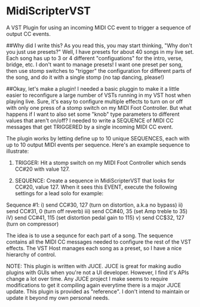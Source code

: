 # MidiScripterVST
A VST Plugin for using an incoming MIDI CC event to trigger a sequence of output CC events. 

##Why did I write this?
As you read this, you may start thinking, "Why don't you just use presets?" Well, I have presets for about 40 songs in my live set. Each song has up to 3 or 4 different "configuations" for the intro, verse, bridge, etc. I don't want to manage presets! I want one preset per song, then use stomp switches to "trigger" the configuration for different parts of the song, and do it with a single stomp (no tap dancing, please!)

##Okay, let's make a plugin!
I needed a basic pluggin to make it a little easier to reconfigure a large number of VSTs running in my VST host when playing live. Sure, it's easy to configure multiple effects to turn on or off with only one press of a stomp switch on my MIDI Foot Controller.  But what happens if I want to also set some "knob" type parameters to different values that aren't on/off? I needed to write a SEQUENCE of MIDI CC messages that get TRIGGERED by a single incoming MIDI CC event.

The plugin works by letting define up to 10 unique SEQUENCES, each with up to 10 output MIDI events per sequence. Here's an example sequence to illustrate:

1) TRIGGER: Hit a stomp switch on my MIDI Foot Controller which sends CC#20 with value 127.

2) SEQUENCE: Create a sequence in MidiScripterVST that looks for CC#20, value 127. When it sees this EVENT, execute the following settings for a lead solo for example:

Sequence #1:
i) send CC#30, 127 (turn on distortion, a.k.a no bypass)
ii) send CC#31, 0 (turn off reverb)
iii) send CC#40, 35 (set Amp treble to 35)
iV) send CC#41, 115 (set distortion pedal gain to 115)
v) send CC$32, 127 (turn on compressor)

The idea is to use a sequnce for each part of a song. The sequence contains all the MIDI CC messages needed to configure the rest of the VST effects. The VST Host manages each song as a preset, so I have a nice hierarchy of control.

NOTE: This plugin is written with JUCE. JUCE is great for making audio plugins with GUIs when you're not a UI developer. However, I find it's APIs change a lot over time. Any JUCE project I make seems to require modifications to get it compiling again everytime there is a major JUCE update. This plugin is provided as "reference". I don't intend to maintain or update it beyond my own personal needs.
